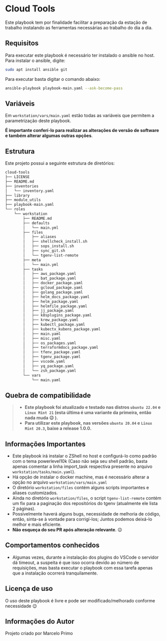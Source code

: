 Cloud Tools
=========

Este playbook tem por finalidade facilitar a preparação da estação de trabalho instalando as ferramentas necessárias ao trabalho do dia a dia.


Requisitos
------------

Para executar este playbook é necessário ter instalado o ansible no host. Para instalar o ansible, digite:

```sh
sudo apt install ansible git
```

Para executar basta digitar o comando abaixo:

```sh
ansible-playbook playbook-main.yaml --ask-become-pass
```

Variáveis
--------------

Em ```workstation/vars/main.yaml``` estão todas as variáveis que permitem a parametrização deste playbook. 

**É importante conferí-lo para realizar as alterações de versão de software e também alterar algumas outras opções**.


Estrutura
------------

Este projeto possui a seguinte estrutura de diretórios:

```sh
cloud-tools
├── LICENSE
├── README.md
├── inventories
│   └── inventory.yaml
├── library
├── module_utils
├── playbook-main.yaml
└── roles
    └── workstation
        ├── README.md
        ├── defaults
        │   └── main.yml
        ├── files
        │   ├── aliases
        │   ├── shellcheck_install.sh
        │   ├── sops_install.sh
        │   ├── sync_git.sh
        │   └── tgenv-list-remote
        ├── meta
        │   └── main.yml
        ├── tasks
        │   ├── aws_package.yaml
        │   ├── bat_package.yaml
        │   ├── docker_package.yaml
        │   ├── gcloud_package.yaml
        │   ├── golang_package.yaml
        │   ├── helm_docs_package.yaml
        │   ├── helm_package.yaml
        │   ├── helmfile_package.yaml
        │   ├── jj_package.yaml
        │   ├── k8splugins_package.yaml
        │   ├── krew_package.yaml
        │   ├── kubectl_package.yaml
        │   ├── kubectx_kubens_package.yaml
        │   ├── main.yaml
        │   ├── misc.yaml
        │   ├── os_packages.yaml
        │   ├── terraformdocs_package.yaml
        │   ├── tfenv_package.yaml
        │   ├── tgenv_package.yaml
        │   ├── vscode.yaml
        │   ├── yq_package.yaml
        │   └── zsh_package.yaml
        └── vars
            └── main.yaml

```

Quebra de compatibilidade
-------

> - **Este playbook foi atualizado e testado nas distros ```ubuntu 22.04``` e ```Linux Mint 21``` (esta última é uma variante da primeira, então nada muda :wink: ).**
> - **Para utilizar este playbook, nas versões ```ubuntu 20.04``` e ```Linux Mint 20.3```, baixe a release 1.0.0.**

Informações Importantes
-------

- Este playbook irá instalar o ZShell no host e configurá-lo como padrão com o tema powerlevel10k (Caso não seja seu shell padrão, basta apenas comentar a linha import_task respectiva presente no arquivo ```workstation/tasks/main.yaml```).
- Há opção de instalar o docker machine, mas é necessário alterar a opção no arquivo ```workstation/vars/main.yaml```
- O diretório ```workstation/files``` contém alguns scripts importantes e aliases customizados.
- Ainda no diretório ```workstation/files```, o script `tgenv-list-remote` contém um fix para a paginação dos repositórios do tgenv (atualmente ele lista 2 páginas).
- Possivelmente haverá alguns bugs, necessidade de melhoria de código, então, sinta-se à vontade para corrigí-los; Juntos podemos deixá-lo melhor e mais eficiente.
- **Não esqueça do seu PR após alteração relevante**. :wink:

Comportamentos conhecidos
-------

- Algumas vezes, durante a instalação dos plugins do VSCode o servidor dá timeout, a suspeita é que isso ocorra devido ao número de requisições, mas basta executar o playbook com essa tarefa apenas que a instalação ocorrerá tranquilamente.

Licença de uso
------------------

O uso deste playbook é livre e pode ser modificado/melhorado conforme necessidade :wink:

Informações do Autor
------------------

Projeto criado por Marcelo Primo
